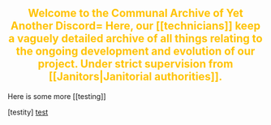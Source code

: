 <h2 style="text-align: center; color:#FFC300;">Welcome to the Communal Archive of Yet Another Discord=
Here, our [[technicians]] keep a vaguely detailed archive of all things relating to the ongoing development and evolution of our project. Under strict supervision from [[Janitors|Janitorial authorities]].
</h2>


Here is some more [[testing]]

[testity] [test](test.md)